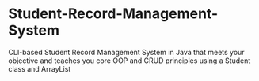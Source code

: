 # Student-Record-Management-System
CLI-based Student Record Management System in Java that meets your objective and teaches you core OOP and CRUD principles using a Student class and ArrayList 
